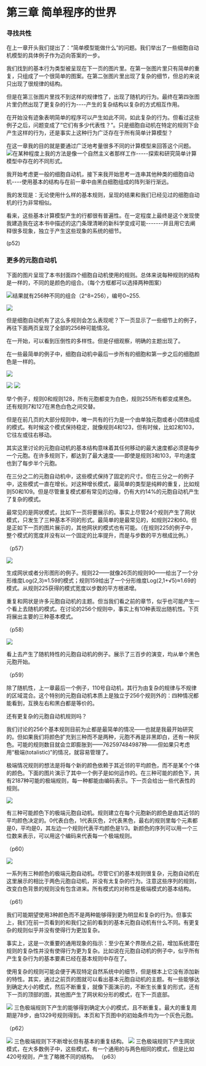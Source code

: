 # 第三章 简单程序的世界

### 寻找共性

在上一章开头我们提出了：“简单模型能做什么”的问题。我们举出了一些细胞自动机模型的具体例子作为迈向答案的一步。

我们找到的基本行为类型被呈现在下一页的图片里。在第一张图片里只有简单的重复，只组成了一个很简单的图案。在第二张图片里出现了复杂的细节，但总的来说只出现了很规律的结构。

但是在第三张图片里找不到这样的规律性了，出现了随机的行为。最终在第四张图片里仍然出现了更复杂的行为----产生的复杂结构以复杂的方式相互作用。

在开始没有迹象表明简单的程序可以产生如此不同，如此复杂的行为。但看过这些例子之后，问题变成了“它们有多少代表性？”。只是细胞自动机在特定的规则下会产生这样的行为，还是事实上这种行为广泛存在于所有简单计算模型？

在这一章我的目的就是要通过广泛地考量很多不同的计算模型来回答这个问题。![](assets/p52.png)在某种程度上我的方法是像一个自然主义者那样工作-----探索和研究简单计算模型中存在的不同形式。


我开始考虑更一般的细胞自动机，接下来我开始思考一连串其他种类的细胞自动机----使用基本的结构与在前一章中由黑白细胞组成的阵列渐行渐远。



我的发现是：无论使用什么样的基本规则，呈现的结果和我们已经见过的细胞自动机的行为非常相似。



看来，这些基本计算模型产生的行都很有普遍性。在一定程度上最终是这个发现使我建造我在这本书中描述的这门条理清晰的新科学变成可能-------并且用它去阐释很多现象，独立于产生这些现象的系统的细节。

\(p52\)



### 更多的元胞自动机

下面的图片呈现了本书封面四个细胞自动机使用的规则。总体来说每种规则的结构是一样的，不同的是颜色的组合。（每个方框都可以选择两种图案）

![](assets/p53.png)结果就有256种不同的组合（2^8=256），编号0~255.

![](assets/p53_2.png)

但是细胞自动机有了这么多规则会怎么表现呢？下一页显示了一些细节上的例子，再往下面两页呈现了全部的256种可能情况。



在一开始，可以看到压倒性的多样性。但是仔细观察，明确的主题出现了。



在一些最简单的例子中，细胞自动机中最后一步所有的细胞和第一步之后的细胞颜色是一样的。



![](assets/p54.jpg)

![](assets/p55.jpg)
![](assets/p56.jpg)

举个例子，规则0和规则128，所有元胞都变为白色，规则255所有都变成黑色。还有规则7和127在黑色白色之间交替。



但是在前几页的大部分规则中，唯一共有的行为是一个由单独元胞或者小团体组成的模式。有时候这个模式保持稳定，就像规则4和123，但有时候，比如2和103，它往左或往右移动。



其实这里讨论的元胞自动机的基本结构意味着其任何移动的最大速度都必须是每步一个元胞。在许多规则下，都达到了最大速度——即使是规则3和103，平均速度也到了每步半个元胞。



在三分之二的元胞自动机中，这些模式保持了固定的尺寸。但在三分之一的例子中，这些模式一直在增长。对这种增长模式，最简单的类型是纯粹的重复，比如规则50和109。但是尽管重复模式都有常见的边缘，仍有大约14%的元胞自动机产生了复杂的模式。



最常见的是网状模式，比如下一页将要展示的。事实上尽管24个规则产生了网状模式，只发生了三种基本不同的形式。最简单的是最常见的，如规则22和60。但是正如下一页的图片展示的，其他网状的模式也有可能。（在规则225的例子中，整个模式的宽度并没有以一个固定的比率提升，而是与步数的平方根成比例。）



（p57）

![](assets/p58.png)

生成网状或者分形图形的例子。规则22——就像26页的规则90——给出了一个分形维度Log\(2,3\)≈1.59的模式；规则159给出了一个分形维度Log\(2,1+√5\)≈1.69的模式。从规则225获得的模式宽度以步数的平方根递增。



重复和网状是许多元胞自动机的主题。但当我们看之前的章节，似乎也可能产生一个看上去随机的模式。在讨论的256个规则中，事实上有10种表现出随机性。下页将展出主要的三种基本模式。



（p58）


![](assets/p59.png)

看上去产生了随机特性的元胞自动机的例子。展示了三百步的演变，均从单个黑色元胞开始。

（p59）



除了随机性，上一章最后一个例子，110号自动机，其行为由复杂的规律与不规律的区域混合。这个特别的元胞自动机本质上是独立于256个规则外的：四种情况都能看到，互换左右和黑白都是等价的。



还有更复杂的元胞自动机规则吗？



我们讨论的256个基本规则目前为止都是最简单的情况——也就是我最开始研究的。但如果我们将颜色扩充到三种而不是两种，元胞不再是非黑即白，还有一种灰色。可能的规则数目就会立即膨胀到——762597484987种——但如果只考虑用“极端\(totalistic\)”的情况，就容易管理了。



极端情况规则的想法是将每个新的颜色依赖于其近邻的平均颜色，而不是某个个体的颜色。下面的图片演示了其中一个例子是如何运作的。在三种可能的颜色下，共有2187种可能的极端规则，每一种都能由编码表示。下一页会给出一些代表性的规则。

![](assets/p60.png)

有三种可能颜色下的极端元胞自动机。规则建立在每个元胞新的颜色是由其近邻的平均颜色决定的。0代表白色，1代表灰色，2代表黑色，最右的规则里每个元素都是0，平均是0，其左边一个规则代表平均颜色是1/3。新颜色的序列可以用一个三位数来表示，可以用这个编码来代表每一个极端规则。



（p60）

![](assets/p61.png)

一系列有三种颜色的极端元胞自动机。尽管它们的基本规则很复杂，元胞自动机在这里展示的相比于两色元胞自动机，并没有太复杂的行为。注意这些序列的规则，改变白色背景的规则没有包含进来。所有模式的对称性是极端模式的基本结构。

（p61）


我们可能期望使用3种颜色而不是两种能够得到更为明显和复杂的行为。但事实上，我们在前一页看到的和我们之前的看到的基本元胞自动机有什么不同。有更复杂的规则似乎并没有使得行为更加复杂。

事实上，这是一次重要的通用现象的指示：至少在某个界限点之前，增加系统潜在规则的复杂性并没有使得行为更为复杂。比如说在元胞自动机的例子中，似乎所有产生复杂行为的基本要素已经在基本规则中存在了。

使用复杂的规则可能会便于再现特定自然系统中的细节，但是根本上它没有添加新的特性。其实，通过之前页的图就可以看出基本元胞自动机的主题。有一些能够达到确定大小的模式，然后不断重复，就像下面演示的，不断生长重复的形式，还有下一页的顶部的图，其他图产生了网状和分形的模式，在下一页底部。

![](assets/p62.png)
三色极端规则下产生的能够得到确定大小的模式，且不断重复。最大的重复周期是78步，由1329号规则得到。本页和下页图中的初始条件均为一个灰色元胞。

（p62）

![](assets/p63_1.png)
三色极端规则下不断增长但有基本的重复结构。
![](assets/p63_2.png)
三色极端规则下产生网状模式，在大多数例子中，这些模式，有一个通用的与两色相同的模式，但是比如420号规则，产生了略微不同的结构。
（p63）
